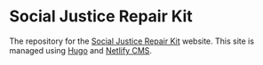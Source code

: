 # Social Justice Repair Kit

The repository for the [Social Justice Repair Kit](https://sojustrepairit.org/) website. This site is managed using [Hugo](https://wiki.fluidproject.org/display/fluid/Maintain+Websites+Using+Hugo) and [Netlify CMS](https://www.netlifycms.org/).
